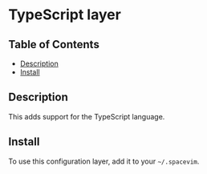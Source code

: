 # TypeScript layer

## Table of Contents

<!-- vim-markdown-toc GFM -->
* [Description](#description)
* [Install](#install)

<!-- vim-markdown-toc -->

## Description

This adds support for the TypeScript language.

## Install

To use this configuration layer, add it to your `~/.spacevim`.
